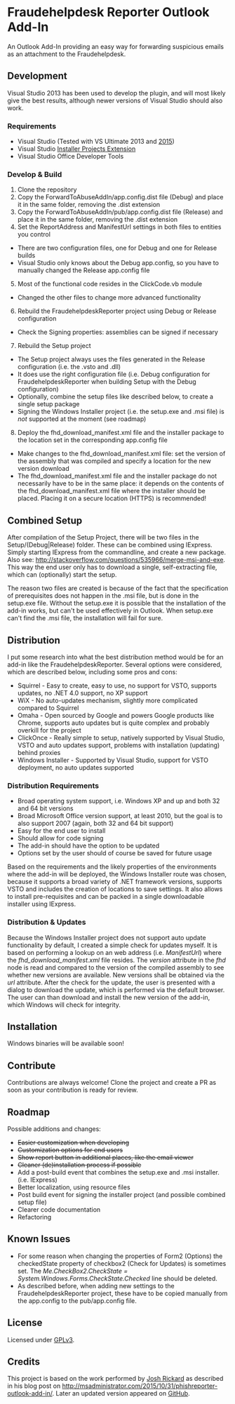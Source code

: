 # Fraudehelpdesk Reporter Outlook Add-In 

An Outlook Add-In providing an easy way for forwarding suspicious emails as an attachment to the Fraudehelpdesk.

## Development

Visual Studio 2013 has been used to develop the plugin, and will most likely give the best results, although newer versions of Visual Studio should also work.

### Requirements

* Visual Studio (Tested with VS Ultimate 2013 and [2015](https://github.com/MSAdministrator/PhishReporter-Outlook-Add-In#requirements-to-buildcustomize-the-phishreporter-outlook-add-in))
* Visual Studio [Installer Projects Extension](https://visualstudiogallery.msdn.microsoft.com/9abe329c-9bba-44a1-be59-0fbf6151054d)
* Visual Studio Office Developer Tools

### Develop & Build

1. Clone the repository
2. Copy the ForwardToAbuseAddIn/app.config.dist file (Debug) and place it in the same folder, removing the .dist extension
3. Copy the ForwardToAbuseAddIn/pub/app.config.dist file (Release) and place it in the same folder, removing the .dist extension
4. Set the ReportAddress and ManifestUrl settings in both files to entities you control
  * There are two configuration files, one for Debug and one for Release builds
  * Visual Studio only knows about the Debug app.config, so you have to manually changed the Release app.config file
5. Most of the functional code resides in the ClickCode.vb module
  * Changed the other files to change more advanced functionality
6. Rebuild the FraudehelpdeskReporter project using Debug or Release configuration
  * Check the Signing properties: assemblies can be signed if necessary
7. Rebuild the Setup project
  * The Setup project always uses the files generated in the Release configuration (i.e. the .vsto and .dll)
  * It does use the right configuration file (i.e. Debug configuration for FraudehelpdeskReporter when building Setup with the Debug configuration)
  * Optionally, combine the setup files like described below, to create a single setup package
  * Signing the Windows Installer project (i.e. the setup.exe and .msi file) is *not* supported at the moment (see roadmap)
8. Deploy the fhd_download_manifest.xml file and the installer package to the location set in the corresponding app.config file
  * Make changes to the fhd_download_manifest.xml file: set the version of the assembly that was compiled and specify a location for the new version download
  * The fhd_download_manifest.xml file and the installer package do not necessarily have to be in the same place: it depends on the contents of the 
  fhd_download_manifest.xml file where the installer should be placed. Placing it on a secure location (HTTPS) is recommended!
  
  
## Combined Setup

After compilation of the Setup Project, there will be two files in the Setup/(Debug|Release) folder. These can be 
combined using IExpress. Simply starting IExpress from the commandline, and create a new package. Also see: 
http://stackoverflow.com/questions/535966/merge-msi-and-exe. This way the end user only has to download a single, 
self-extracting file, which can (optionally) start the setup.

The reason two files are created is because of the fact that the specification of prerequisites does not happen in the .msi file, but is done in the setup.exe file.
Without the setup.exe it is possible that the installation of the add-in works, but can't be used effectively in Outlook.
When setup.exe can't find the .msi file, the installation will fail for sure.

## Distribution

I put some research into what the best distribution method would be for an add-in like the FraudehelpdeskReporter.
Several options were considered, which are described below, including some pros and cons:

* Squirrel - Easy to create, easy to use, no support for VSTO, supports updates, no .NET 4.0 support, no XP support
* WiX - No auto-updates mechanism, slightly more complicated compared to Squirrel
* Omaha - Open sourced by Google and powers Google products like Chrome, supports auto updates but is quite complex and probably overkill for the project
* ClickOnce - Really simple to setup, natively supported by Visual Studio, VSTO and auto updates support, problems with installation (updating) behind proxies
* Windows Installer - Supported by Visual Studio, support for VSTO deployment, no auto updates supported

### Distribution Requirements

* Broad operating system support, i.e. Windows XP and up and both 32 and 64 bit versions
* Broad Microsoft Office version support, at least 2010, but the goal is to also support 2007 (again, both 32 and 64 bit support)
* Easy for the end user to install
* Should allow for code signing
* The add-in should have the option to be updated
* Options set by the user should of course be saved for future usage

Based on the requirements and the likely properties of the environments where the add-in will be deployed, the Windows Installer route was chosen, 
because it supports a broad variety of .NET framework versions, supports VSTO and includes the creation of locations to save settings. It also 
allows to install pre-requisites and can be packed in a single downloadable installer using IExpress.

### Distribution & Updates

Because the Windows Installer project does not support auto update functionality by default, I created a simple check for updates myself.
It is based on performing a lookup on an web address (i.e. _ManifestUrl_) where the _fhd_download_manifest.xml_ file resides. The _version_ attribute in the
_fhd_ node is read and compared to the version of the compiled assembly to see whether new versions are available. New versions shall be obtained via the
_url_ attribute. After the check for the update, the user is presented with a dialog to download the update, which is performed via the default browser.
The user can than download and install the new version of the add-in, which Windows will check for integrity.


## Installation

Windows binaries will be available soon!

## Contribute

Contributions are always welcome! Clone the project and create a PR as soon as your contribution is ready for review.

## Roadmap

Possible additions and changes:

* ~~Easier customization when developing~~
* ~~Customization options for end users~~
* ~~Show report button in additional places, like the email viewer~~
* ~~Cleaner (de)installation process if possible~~
* Add a post-build event that combines the setup.exe and .msi installer. (i.e. IExpress)
* Better localization, using resource files
* Post build event for signing the installer project (and possible combined setup file)
* Clearer code documentation
* Refactoring

## Known Issues

* For some reason when changing the properties of Form2 (Options) the checkedState property of checkbox2 (Check for Updates) is sometimes set. 
  The _Me.CheckBox2.CheckState = System.Windows.Forms.CheckState.Checked_ line should be deleted.
* As described before, when adding new settings to the FraudehelpdeskReporter project, these have to be copied manually from the
  app.config to the pub/app.config file.


## License

Licensed under [GPLv3](LICENSE).

## Credits

This project is based on the work performed by [Josh Rickard](http://msadministrator.com/) as described in his blog post on http://msadministrator.com/2015/10/31/phishreporter-outlook-add-in/. Later an updated version appeared on [GitHub](https://github.com/MSAdministrator/PhishReporter-Outlook-Add-In).